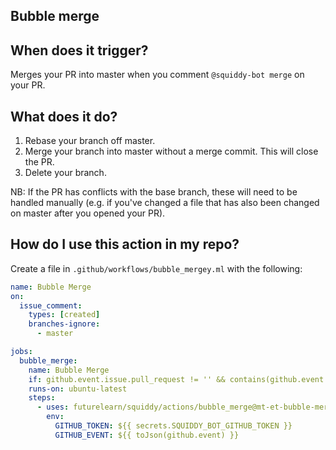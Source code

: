 ## Bubble merge

## When does it trigger?

Merges your PR into master when you comment `@squiddy-bot merge` on your PR.

## What does it do?

1. Rebase your branch off master.
2. Merge your branch into master without a merge commit. This will close the PR.
3. Delete your branch.

NB: If the PR has conflicts with the base branch, these will need to be handled
manually (e.g. if you've changed a file that has also been changed on master 
after you opened your PR).

## How do I use this action in my repo?

Create a file in `.github/workflows/bubble_mergey.ml` with the following:

```yaml
name: Bubble Merge
on:
  issue_comment:
    types: [created]
    branches-ignore:
      - master

jobs:
  bubble_merge:
    name: Bubble Merge
    if: github.event.issue.pull_request != '' && contains(github.event.comment.body, '@squiddy-bot merge')
    runs-on: ubuntu-latest
    steps:
      - uses: futurelearn/squiddy/actions/bubble_merge@mt-et-bubble-merge
        env:
          GITHUB_TOKEN: ${{ secrets.SQUIDDY_BOT_GITHUB_TOKEN }}
          GITHUB_EVENT: ${{ toJson(github.event) }}
``` 
